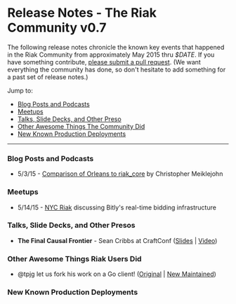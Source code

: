 # Release Notes - The Riak Community v0.7

The following release notes chronicle the known key events that happened in the Riak Community from approximately May 2015 thru *$DATE*. If you have something contribute, [please submit a pull request](https://github.com/basho-labs/the-riak-community/pulls). (We want everything the community has done, so don't hesitate to add something for a past set of release notes.)

Jump to:

* [Blog Posts and Podcasts](#blog-posts-and-podcasts) 
* [Meetups](#meetups)
* [Talks, Slide Decks, and Other Preso](#talks-slide-decks-and-other-presos)
* [Other Awesome Things The Community Did](#other-awesome-things-the-community-did)
* [New Known Production Deployments](#new-known-production-deployments)

----

### Blog Posts and Podcasts 

* 5/3/15 - [Comparison of Orleans to riak_core](http://christophermeiklejohn.com/papers/2015/05/03/orleans.html) by Christopher Meiklejohn


### Meetups

* 5/14/15 - [NYC Riak](http://www.meetup.com/NYC-Riak-Meetup/events/220588748/) discussing Bitly's real-time bidding infrastructure

### Talks, Slide Decks, and Other Presos

* **The Final Causal Frontier** - Sean Cribbs at CraftConf ([Slides](https://speakerdeck.com/seancribbs/the-final-causal-frontier) | [Video](http://www.ustream.tv/recorded/61448875))


### Other Awesome Things Riak Users Did

* @tpjg let us fork his work on a Go client! ([Original](https://github.com/tpjg/goriakpbc) | [New Maintained](https://github.com/basho-labs/goriakpbc))

### New Known Production Deployments 
